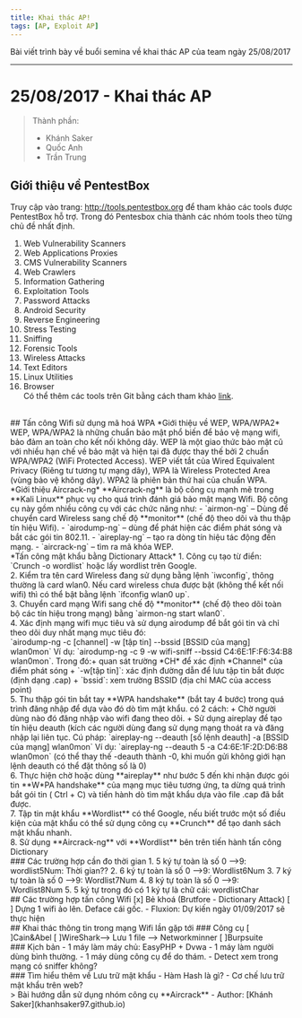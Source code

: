 ```yaml
---
title: Khai thác AP!
tags: [AP, Exploit AP]
---
```

Bài viết trình bày về buổi semina về khai thác AP của team ngày 25/08/2017



---
# 25/08/2017 - Khai thác AP
>Thành phần:  
>- Khánh Saker  
>- Quốc Anh  
>- Trần Trung  

## Giới thiệu về PentestBox
Truy cập vào trang: http://tools.pentestbox.org để tham khảo các tools được PentestBox hỗ trợ. Trong đó Pentesbox chia thành các nhóm tools theo từng chủ đề nhất định.  
1. Web Vulnerability Scanners  
2. Web Applications Proxies  
3. CMS Vulnerability Scanners  
4. Web Crawlers  
5. Information Gathering  
6. Exploitation Tools  
7. Password Attacks  
8. Android Security  
9. Reverse Engineering    
10. Stress Testing  
11. Sniffing  
12. Forensic Tools  
13. Wireless Attacks  
14. Text Editors  
15. Linux Utilities  
16. Browser  
Có thể thêm các tools trên Git bằng cách tham khảo [link](https://github.com/infoslack/awesome-web-hacking).


<br/>
## Tấn công Wifi sử dụng mã hoá WPA
*Giới thiệu về WEP, WPA/WPA2*  
WEP, WPA/WPA2 là những chuẩn bảo mật phổ biến để bảo vệ mạng wifi, bảo đảm an toàn cho kết nối không dây. WEP là một giao thức bảo mật cũ với nhiều hạn chế về bảo mật và hiện tại đã được thay thế bởi 2 chuẩn WPA/WPA2 (WiFi Protected Access). WEP viết tắt của Wired Equivalent Privacy (Riêng tư tương tự mạng dây), WPA là Wireless Protected Area (vùng bảo vệ không dây). WPA2 là phiên bản thứ hai của chuẩn WPA.
<br/>
*Giới thiệu Aircrack-ng*  
**Aircrack-ng** là bộ công cụ mạnh mẽ trong **Kali Linux** phục vụ cho quá trình đánh giá bảo mật mạng Wifi. Bộ công cụ này gồm nhiều công cụ với các chức năng như:
- `airmon-ng` – Dùng để chuyển card Wireless sang chế độ **monitor** (chế độ theo dõi và thu thập tín hiệu Wifi).
- `airodump-ng` – dùng để phát hiện các điểm phát sóng và bắt các gói tin 802.11.
- `aireplay-ng` – tạo ra dòng tín hiệu tác động đến mạng.
- `aircrack-ng` – tìm ra mã khóa WEP.
<br/>
*Tấn công mật khẩu bằng Dictionary Attack*  
1. Công cụ tạo từ điển: `Crunch <min> <max> -o wordlist` hoặc lấy wordlist trên Google.<br/>  
2. Kiểm tra tên card Wireless đang sử dụng bằng lệnh `iwconfig`, thông thường là card wlan0. Nếu card wireless chưa được bật (không thể kết nối wifi) thì có thể bật bằng lệnh `ifconfig wlan0 up`.<br/>  
3. Chuyển card mạng Wifi sang chế độ **monitor** (chế độ theo dõi toàn bộ các tín hiệu trong mạng) bằng `airmon-ng start wlan0`.<br/>  
4. Xác định mạng wifi mục tiêu và sử dụng airodump để bắt gói tin và chỉ theo dõi duy nhất mạng mục tiêu đó:<br/>  
`airodump-ng -c [channel] -w [tập tin] --bssid [BSSID của mạng] wlan0mon`  
Ví dụ: `airodump-ng -c 9 -w wifi-sniff --bssid C4:6E:1F:F6:34:B8 wlan0mon`.  
Trong đó:+ quan sát trường *CH* để xác định *Channel* của điểm phát sóng  
+ `-w[tập tin]`: xác định đường dẫn để lưu tập tin bắt được (định dạng .cap)  
+ `bssid`: xem trường BSSID (địa chỉ MAC của access point)<br/>  
5. Thu thập gói tin bắt tay **WPA handshake** (bắt tay 4 bước) trong quá trình đăng nhập để dựa vào đó dò tìm mật khẩu.  
có 2 cách:  
+ Chờ người dùng nào đó đăng nhập vào wifi đang theo dõi.  
+ Sử dụng aireplay để tạo tín hiệu deauth (kích các người dùng đang sử dụng mạng thoát ra và đăng nhập lại liên tục.  
Cú pháp:  
    `aireplay-ng --deauth [số lệnh deauth] -a [BSSID của mạng] wlan0mon`  
    Ví dụ: `aireplay-ng --deauth 5 -a C4:6E:1F:2D:D6:B8 wlan0mon`  
    (có thể thay thế -deauth thành -0, khi muốn gửi  không giới hạn lệnh deauth có thể đặt thông số là 0)<br/>  
6. Thực hiện chờ hoặc dùng **aireplay** như bước 5 đến khi nhận được gói tin **W*PA handshake** của mạng mục tiêu tương ứng, ta dừng quá trình bắt gói tin ( Ctrl + C) và tiến hành dò tìm mật khẩu dựa vào file .cap đã bắt được.<br/>  
7. Tập tin mật khẩu **Wordlist** có thể Google, nếu biết trước một số điều kiện của mật khẩu có thể sử dụng công cụ **Crunch** để tạo danh sách mật khẩu nhanh.<br/>  
8. Sử dụng **Aircrack-ng** với **Wordlist** bên trên tiến hành tấn công Dictionary  
<br/>
### Các trường hợp cần đo thời gian
1. 5 ký tự toàn là số 0 -->9: wordlist5Num: Thời gian??
2. 6 ký tự toàn là số 0 -->9: Wordlist6Num
3. 7 ký tự toàn là số 0 -->9: Wordlist7Num
4. 8 ký tự toàn là số 0 -->9: Wordlist8Num
5. 5 ký tự trong đó có 1 ký tự là chữ cái: wordlistChar
<br/>
## Các trường hợp tấn công Wifi
[x] Bẻ khoá (Brutfore - Dictionary Attack)  
[ ] Dựng 1 wifi ảo lên. Deface cái gốc.  
	- Fluxion: Dự kiến ngày 01/09/2017 sẽ thực hiện  
<br/>
## Khai thác thông tin trong mạng Wifi lần gặp tới
### Công cụ
[ ]Cain&Abel  
[ ]WireShark--> Lưu 1 file --> Networkminner  
[ ]Burpsuite  
<br/>
### Kịch bản
- 1 máy làm máy chủ: EasyPHP + Dvwa
- 1 máy làm người dùng bình thường.
- 1 máy dùng công cụ để do thám.
- Detect xem trong mạng có sniffer không?  
<br/>
### Tìm hiểu thêm về Lưu trữ mật khẩu
- Hàm Hash là gì?
- Cơ chế lưu trữ mật khẩu trên web?<br/>
> Bài hướng dẫn sử dụng nhóm công cụ **Aircrack**   - Author: [Khánh Saker](khanhsaker97.github.io)  